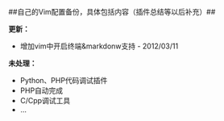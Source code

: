 ##自己的Vim配置备份，具体包括内容（插件总结等以后补充）##

**更新：**
*  增加vim中开启终端&markdonw支持 - 2012/03/11

**未处理：**
*  Python、PHP代码调试插件
*	 PHP自动完成
*	 C/Cpp调试工具
*	 ...
